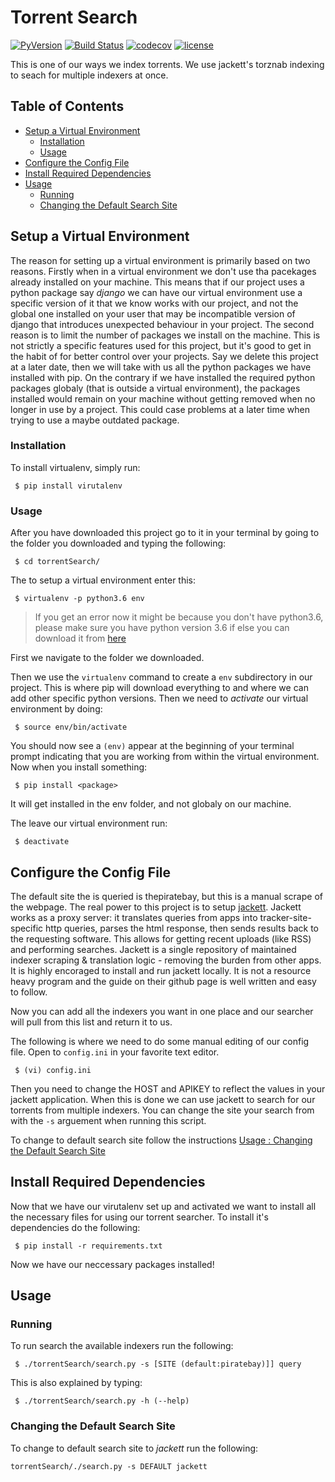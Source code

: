 # Torrent Search

[![PyVersion](https://img.shields.io/badge/python-3.6-blue.svg)](https://www.python.org/downloads/release/python-360/)
[![Build Status](https://travis-ci.org/KevinMidboe/torrent_search.svg?branch=master)](https://travis-ci.org/KevinMidboe/torrent_search)
[![codecov](https://codecov.io/gh/KevinMidboe/torrent_search/branch/master/graph/badge.svg)](https://codecov.io/gh/KevinMidboe/torrent_search)
[![license](https://img.shields.io/github/license/mashape/apistatus.svg)](LICENSE)

This is one of our ways we index torrents. We use jackett's torznab indexing to seach for multiple indexers at once.

## Table of Contents

* [Setup a Virtual Environment](#setup_a_virtual_environment)
  * [Installation](#env_installation)
  * [Usage](#env_usage)
* [Configure the Config File](#configure_config_file)
* [Install Required Dependencies](#install_requirements)
* [Usage](#usage)
  * [Running](#usage_running)
  * [Changing the Default Search Site](#changing_default)

<a name='setup_a_virtual_enviroment'></a>
## Setup a Virtual Environment
The reason for setting up a virtual environment is primarily based on two reasons. Firstly when in a virtual environment we don't use tha pacekages already installed on your machine. This means that if our project uses a python package say *django* we can have our virtual environment use a specific version of it that we know works with our project, and not the global one installed on your user that may be incompatible version of django that introduces unexpected behaviour in your project. The second reason is to limit the number of packages we install on the machine. This is not strictly a specific features used for this project, but it's good to get in the habit of for better control over your projects. Say we delete this project at a later date, then we will take with us all the python packages we have installed with pip. On the contrary if we have installed the required python packages globaly (that is outside a virtual environment), the packages installed would remain on your machine without getting removed when no longer in use by a project. This could case problems at a later time when trying to use a maybe outdated package.

<a name='env_installation'></a>
### Installation
To install virtualenv, simply run:  

```
 $ pip install virutalenv
```

<a name='env_usage'></a>
### Usage
After you have downloaded this project go to it in your terminal by going to the folder you downloaded and typing the following:


```
 $ cd torrentSearch/
```

The to setup a virtual environment enter this:

```
 $ virtualenv -p python3.6 env
```

 > If you get an error now it might be because you don't have python3.6, please make sure you have python version 3.6 if else you can download it from [here](https://www.python.org/downloads/)


First we navigate to the folder we downloaded.

Then we use the ```virtualenv``` command to create a ```env``` subdirectory in our project. This is where pip will download everything to and where we can add other specific python versions. Then we need to *activate* our virtual environment by doing:

```
 $ source env/bin/activate
```

You should now see a ```(env)``` appear at the beginning of your terminal prompt indicating that you are working from within the virtual environment. Now when you install something: 

```
 $ pip install <package>
```

It will get installed in the env folder, and not globaly on our machine. 

The leave our virtual environment run: 

```
 $ deactivate
```

<a name='configure_config_file'></a>
## Configure the Config File
The default site the is queried is thepiratebay, but this is a manual scrape of the webpage. The real power to this project is to setup [jackett](#https://github.com/Jackett/Jackett). Jackett works as a proxy server: it translates queries from apps into tracker-site-specific http queries, parses the html response, then sends results back to the requesting software. This allows for getting recent uploads (like RSS) and performing searches. Jackett is a single repository of maintained indexer scraping & translation logic - removing the burden from other apps.  
It is highly encoraged to install and run jackett locally. It is not a resource heavy program and the guide on their github page is well written and easy to follow. 

Now you can add all the indexers you want in one place and our searcher will pull from this list and return it to us. 

The following is where we need to do some manual editing of our config file. Open to ```config.ini``` in your favorite text editor. 

``` 
 $ (vi) config.ini
```

Then you need to change the HOST and APIKEY to reflect the values in your jackett application. When this is done we can use jackett to search for our torrents from multiple indexers. You can change the site your search from with the ```-s``` arguement when running this script.

To change to default search site follow the instructions [Usage : Changing the Default Search Site](#changing_default)

<a name='install_requirements'></a>
## Install Required Dependencies
Now that we have our virutalenv set up and activated we want to install all the necessary files for using our torrent searcher. To install it's dependencies do the following:

```
 $ pip install -r requirements.txt
```

Now we have our neccessary packages installed!


<a name='usage'></a>
## Usage
<a name='usage_running'></a>
### Running
To run search the available indexers run the following:

```
 $ ./torrentSearch/search.py -s [SITE (default:piratebay)]] query
```

This is also explained by typing:

```
 $ ./torrentSearch/search.py -h (--help)
```

<a name='changing_default'></a>
### Changing the Default Search Site
To change to default search site to *jackett* run the following:

```
torrentSearch/./search.py -s DEFAULT jackett
```
